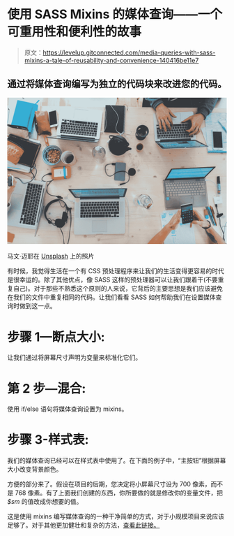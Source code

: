 # 使用 SASS Mixins 的媒体查询——一个可重用性和便利性的故事

> 原文：<https://levelup.gitconnected.com/media-queries-with-sass-mixins-a-tale-of-reusability-and-convenience-140416be11e7>

## 通过将媒体查询编写为独立的代码块来改进您的代码。

![](img/55239b369d98bfcdc2ecb97021c1f8dd.png)

马文·迈耶在 [Unsplash](https://unsplash.com?utm_source=medium&utm_medium=referral) 上的照片

有时候，我觉得生活在一个有 CSS 预处理程序来让我们的生活变得更容易的时代是很幸运的。除了其他优点，像 SASS 这样的预处理器可以让我们跟着干(不要重复自己)。对于那些不熟悉这个原则的人来说，它背后的主要思想是我们应该避免在我们的文件中重复相同的代码。让我们看看 SASS 如何帮助我们在设置媒体查询时做到这一点。

# 步骤 1—断点大小:

让我们通过将屏幕尺寸声明为变量来标准化它们。

# 第 2 步—混合:

使用 if/else 语句将媒体查询设置为 mixins。

# 步骤 3-样式表:

我们的媒体查询已经可以在样式表中使用了。在下面的例子中，“主按钮”根据屏幕大小改变背景颜色。

方便的部分来了。假设在项目的后期，您决定将小屏幕尺寸设为 700 像素，而不是 768 像素。有了上面我们创建的东西，你所要做的就是修改你的变量文件，把 *$sm* 的值改成你想要的值。

这是使用 mixins 编写媒体查询的一种干净简单的方式，对于小规模项目来说应该足够了。对于其他更加健壮和复杂的方法，[查看此链接。](https://css-tricks.com/approaches-media-queries-sass/)